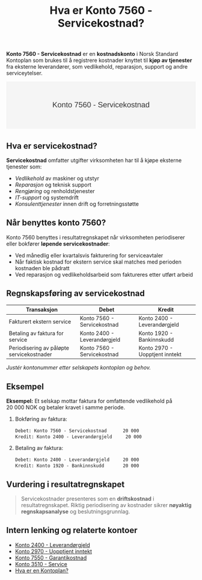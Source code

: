 ﻿---
title: "Hva er Konto 7560 - Servicekostnad?"
seoTitle: "7560-servicekostnad"
description: '**Konto 7560 - Servicekostnad** er en **kostnadskonto** i Norsk Standard Kontoplan som brukes til å registrere kostnader knyttet til **kjøp av tjenester** fra...'
---

**Konto 7560 - Servicekostnad** er en **kostnadskonto** i Norsk Standard Kontoplan som brukes til å registrere kostnader knyttet til **kjøp av tjenester** fra eksterne leverandører, som vedlikehold, reparasjon, support og andre serviceytelser.

![Illustrasjon av konto 7560 Servicekostnad](7560-servicekostnad-image.svg)

## Hva er servicekostnad?

**Servicekostnad** omfatter utgifter virksomheten har til å kjøpe eksterne tjenester som:

* *Vedlikehold* av maskiner og utstyr
* *Reparasjon* og teknisk support
* *Rengjøring* og renholdstjenester
* *IT-support* og systemdrift
* *Konsulenttjenester* innen drift og forretningsstøtte

## Når benyttes konto 7560?

Konto 7560 benyttes i resultatregnskapet når virksomheten periodiserer eller bokfører **løpende servicekostnader**:

* Ved månedlig eller kvartalsvis fakturering for serviceavtaler
* Når faktisk kostnad for ekstern service skal matches med perioden kostnaden ble pådratt
* Ved reparasjon og vedlikeholdsarbeid som faktureres etter utført arbeid

## Regnskapsføring av servicekostnad

| Transaksjon                                | Debet                          | Kredit                     |
|--------------------------------------------|--------------------------------|----------------------------|
| Fakturert ekstern service                  | Konto 7560 - Servicekostnad    | Konto 2400 - Leverandørgjeld |
| Betaling av faktura for service            | Konto 2400 - Leverandørgjeld   | Konto 1920 - Bankinnskudd  |
| Periodisering av påløpte servicekostnader  | Konto 7560 - Servicekostnad    | Konto 2970 - Uopptjent inntekt |

_*Justér kontonummer etter selskapets kontoplan og behov.*_

## Eksempel

**Eksempel:** Et selskap mottar faktura for omfattende vedlikehold på 20 000 NOK og betaler kravet i samme periode.

1. Bokføring av faktura:

   ```text
   Debet: Konto 7560 - Servicekostnad      20 000
   Kredit: Konto 2400 - Leverandørgjeld     20 000
   ```

2. Betaling av faktura:

   ```text
   Debet: Konto 2400 - Leverandørgjeld     20 000
   Kredit: Konto 1920 - Bankinnskudd       20 000
   ```

## Vurdering i resultatregnskapet

> Servicekostnader presenteres som en **driftskostnad** i resultatregnskapet. Riktig periodisering av kostnader sikrer **nøyaktig regnskapsanalyse** og beslutningsgrunnlag.

## Intern lenking og relaterte kontoer

* [Konto 2400 - Leverandørgjeld](/blogs/kontoplan/2400-leverandorgjeld "Konto 2400 - Leverandørgjeld i Norsk Standard Kontoplan")
* [Konto 2970 - Uopptjent inntekt](/blogs/kontoplan/2970-uopptjent-inntekt "Konto 2970 - Uopptjent inntekt i Norsk Standard Kontoplan")
* [Konto 7550 - Garantikostnad](/blogs/kontoplan/7550-garantikostnad "Konto 7550 - Garantikostnad: Definisjon, regnskapsføring og eksempler")
* [Konto 3510 - Service](/blogs/kontoplan/3510-service "Konto 3510 - Service: Inntekter fra serviceytelser og eksempler")
* [Hva er en Kontoplan?](/blogs/regnskap/hva-er-kontoplan "Hva er en Kontoplan? Komplett Guide til Kontoplaner i Norsk Regnskap")






